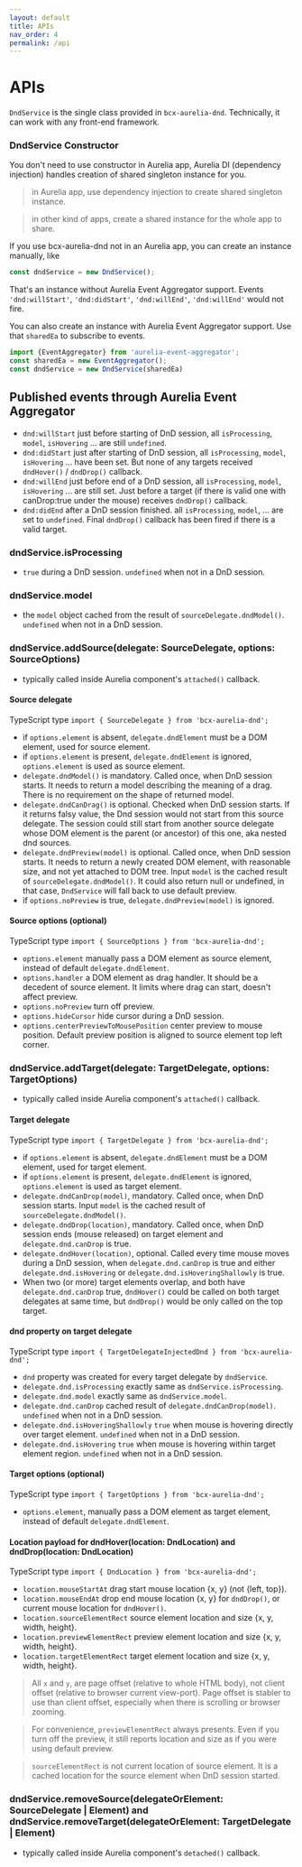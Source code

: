 ```yaml
---
layout: default
title: APIs
nav_order: 4
permalink: /api
---
```


# APIs

`DndService` is the single class provided in `bcx-aurelia-dnd`. Technically, it can work with any front-end framework.

### DndService Constructor

You don't need to use constructor in Aurelia app, Aurelia DI (dependency injection) handles creation of shared singleton instance for you.

> in Aurelia app, use dependency injection to create shared singleton instance.

> in other kind of apps, create a shared instance for the whole app to share.

If you use bcx-aurelia-dnd not in an Aurelia app, you can create an instance manually, like

```js
const dndService = new DndService();
```

That's an instance without Aurelia Event Aggregator support. Events `'dnd:willStart'`, `'dnd:didStart'`, `'dnd:willEnd'`, `'dnd:willEnd'` would not fire.

You can also create an instance with Aurelia Event Aggregator support. Use that `sharedEa` to subscribe to events.

```js
import {EventAggregator} from 'aurelia-event-aggregator';
const sharedEa = new EventAggregator();
const dndService = new DndService(sharedEa)
```

## Published events through Aurelia Event Aggregator
* `dnd:willStart` just before starting of DnD session, all `isProcessing`, `model`, `isHovering` ... are still `undefined`.
* `dnd:didStart` just after starting of DnD session, all `isProcessing`, `model`, `isHovering` ... have been set. But none of any targets received `dndHover()` / `dndDrop()` callback.
* `dnd:willEnd` just before end of a DnD session, all `isProcessing`, `model`, `isHovering` ... are still set. Just before a target (if there is valid one with canDrop:true under the mouse) receives `dndDrop()` callback.
* `dnd:didEnd` after a DnD session finished. all `isProcessing`, `model`, ... are set to `undefined`. Final `dndDrop()` callback has been fired if there is a valid target.


### dndService.isProcessing
* `true` during a DnD session. `undefined` when not in a DnD session.

### dndService.model
* the `model` object cached from the result of `sourceDelegate.dndModel()`. `undefined` when not in a DnD session.

### dndService.addSource(delegate: SourceDelegate, options: SourceOptions)
* typically called inside Aurelia component's `attached()` callback.

#### Source delegate
TypeScript type `import { SourceDelegate } from 'bcx-aurelia-dnd';`
* if `options.element` is absent, `delegate.dndElement` must be a DOM element, used for source element.
* if `options.element` is present, `delegate.dndElement` is ignored, `options.element` is used as source element.
* `delegate.dndModel()` is mandatory. Called once, when DnD session starts. It needs to return a model describing the meaning of a drag. There is no requirement on the shape of returned model.
* `delegate.dndCanDrag()` is optional. Checked when DnD session starts. If it returns falsy value, the Dnd session would not start from this source delegate. The session could still start from another source delegate whose DOM element is the parent (or ancestor) of this one, aka nested dnd sources.
* `delegate.dndPreview(model)` is optional. Called once, when DnD session starts. It needs to return a newly created DOM element, with reasonable size, and not yet attached to DOM tree. Input `model` is the cached result of `sourceDelegate.dndModel()`. It could also return null or undefined, in that case, `DndService` will fall back to use default preview.
* if `options.noPreview` is true, `delegate.dndPreview(model)` is ignored.

#### Source options (optional)
TypeScript type `import { SourceOptions } from 'bcx-aurelia-dnd';`
* `options.element` manually pass a DOM element as source element, instead of default `delegate.dndElement`.
* `options.handler` a DOM element as drag handler. It should be a decedent of source element. It limits where drag can start, doesn't affect preview.
* `options.noPreview` turn off preview.
* `options.hideCursor` hide cursor during a DnD session.
* `options.centerPreviewToMousePosition` center preview to mouse position. Default preview position is aligned to source element top left corner.

### dndService.addTarget(delegate: TargetDelegate, options: TargetOptions)
* typically called inside Aurelia component's `attached()` callback.

#### Target delegate
TypeScript type `import { TargetDelegate } from 'bcx-aurelia-dnd';`
* if `options.element` is absent, `delegate.dndElement` must be a DOM element, used for target element.
* if `options.element` is present, `delegate.dndElement` is ignored, `options.element` is used as target element.
* `delegate.dndCanDrop(model)`, mandatory. Called once, when DnD session starts. Input `model` is the cached result of `sourceDelegate.dndModel()`.
* `delegate.dndDrop(location)`, mandatory. Called once, when DnD session ends (mouse released) on target element and `delegate.dnd.canDrop` is true.
* `delegate.dndHover(location)`, optional. Called every time mouse moves during a DnD session, when `delegate.dnd.canDrop` is true and either `delegate.dnd.isHovering` or `delegate.dnd.isHoveringShallowly` is true.
* When two (or more) target elements overlap, and both have `delegate.dnd.canDrop` true, `dndHover()` could be called on both target delegates at same time, but `dndDrop()` would be only called on the top target.

#### dnd property on target delegate
TypeScript type `import { TargetDelegateInjectedDnd } from 'bcx-aurelia-dnd';`
* `dnd` property was created for every target delegate by `dndService`.
* `delegate.dnd.isProcessing` exactly same as `dndService.isProcessing`.
* `delegate.dnd.model` exactly same as `dndService.model`.
* `delegate.dnd.canDrop` cached result of `delegate.dndCanDrop(model)`. `undefined` when not in a DnD session.
* `delegate.dnd.isHoveringShallowly` `true` when mouse is hovering directly over target element. `undefined` when not in a DnD session.
* `delegate.dnd.isHovering` `true` when mouse is hovering within target element region. `undefined` when not in a DnD session.

#### Target options (optional)
TypeScript type `import { TargetOptions } from 'bcx-aurelia-dnd';`
* `options.element`, manually pass a DOM element as target element, instead of default `delegate.dndElement`.

#### Location payload for dndHover(location: DndLocation) and dndDrop(location: DndLocation)
TypeScript type `import { DndLocation } from 'bcx-aurelia-dnd';`
* `location.mouseStartAt` drag start mouse location {x, y} (not {left, top}).
* `location.mouseEndAt` drop end mouse location {x, y} for `dndDrop()`, or current mouse location for `dndHover()`.
* `location.sourceElementRect` source element location and size {x, y, width, height}.
* `location.previewElementRect` preview element location and size {x, y, width, height}.
* `location.targetElementRect` target element location and size {x, y, width, height}.

> All `x` and `y`, are page offset (relative to whole HTML body), not client offset (relative to browser current view-port). Page offset is stabler to use than client offset, especially when there is scrolling or browser zooming.

> For convenience, `previewElementRect` always presents. Even if you turn off the preview, it still reports location and size as if you were using default preview.

> `sourceElementRect` is not current location of source element. It is a cached location for the source element when DnD session started.

### dndService.removeSource(delegateOrElement: SourceDelegate | Element) and dndService.removeTarget(delegateOrElement: TargetDelegate | Element)

* typically called inside Aurelia component's `detached()` callback.

